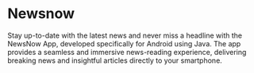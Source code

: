 # Newsnow
Stay up-to-date with the latest news and never miss a headline with the NewsNow App, developed specifically for Android using Java. 
The app provides a seamless and immersive news-reading experience, delivering breaking news and insightful articles directly to your smartphone.
